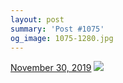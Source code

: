 ```yaml
---
layout: post
summary: 'Post #1075'
og_image: 1075-1280.jpg
---
```


<p>
  <time>
    <a href="/1075">November 30, 2019</a>
  </time>
  <a href="/1075">
    <img src="{{ site.assets_url }}/1075-640.jpg" srcset="{{ site.assets_url }}/1075-320.jpg 320w, {{ site.assets_url }}/1075-640.jpg 640w, {{ site.assets_url }}/1075-960.jpg 960w, {{ site.assets_url }}/1075-1280.jpg 1280w" sizes="(min-width: 700px) 50vw, calc(100vw - 2rem)" />
  </a>
</p>
